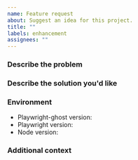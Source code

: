 ```yaml
---
name: Feature request
about: Suggest an idea for this project.
title: ""
labels: enhancement
assignees: ""
---
```


### Describe the problem

<!-- A clear and concise description of what the problem is. Ex. I'm always
     frustrated when [...] -->

### Describe the solution you'd like

<!-- A clear and concise description of what you want to happen. -->

### Environment

- Playwright-ghost version<!-- e.g. 0.7.0 -->:
- Playwright version<!-- e.g. 1.45.3 -->:
- Node version<!-- e.g. v22.4.1 -->:

### Additional context

<!-- Add any other context or screenshots about the feature request here. -->
